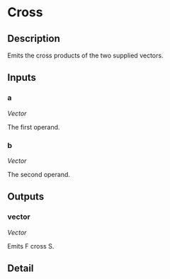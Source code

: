 # Cross

## Description
Emits the cross products of the two supplied vectors.

## Inputs
### a

*Vector*

The first operand.

### b

*Vector*

The second operand.

## Outputs
### vector

*Vector*

Emits F cross S.

## Detail

